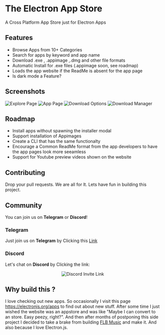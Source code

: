 
# The Electron App Store

A Cross Platform App Store just for Electron Apps


## Features
- Browse Apps from 10+  Categories
- Search for apps by keyword and app name
- Download .exe , .appimage ,.dmg and other file formats
- Automatic Install for .exe files (.appimage soon, see roadmap)
- Loads the app website if the ReadMe is absent for the app page 
- Is dark mode a Feature?

  
## Screenshots
![Explore Page](https://github.com/Patrick-web/electron-app-store/blob/main/screenshots/Explore.png?raw=true)
![App Page](https://github.com/Patrick-web/electron-app-store/blob/main/screenshots/app.png?raw=true)
![Download Options](https://github.com/Patrick-web/electron-app-store/blob/main/screenshots/modal.png?raw=true)
![Download Manager](https://github.com/Patrick-web/electron-app-store/blob/main/screenshots/dl.png?raw=true)

## Roadmap
- Install apps without spawning the installer modal
- Support installation of Appimages
- Create a CLI that has the same functionalty
- Encourage a Common ReadMe format from the app developers to have the app pages look more seeamless
- Support for Youtube preview videos shown on the website

## Contributing

Drop your pull requests. We are all for It. Lets have fun in building this project. 

## Community
You can join us on **Telegram** or **Discord**!

### Telegram
Just join us on **Telegram** by Clicking this [Link](https://t.me/joinchat/nQ4nckbe-dM3ZDVk)

### Discord
Let's chat on **Discord** by Clicking the link:

<p align="center">
  <img src="https://invidget.switchblade.xyz/KTpDVBQcFq" alt="Discord Invite Link" title="Dicord Invite"/>
</p>

## Why build this ?
I love checking out new apps. So occasionally I visit  this page https://electronjs.org/apps to find out about new stuff.
After some time I just wished the website was an appstore and was like "Maybe I can convert to an store. Easy peezy, right?".
And then after months of postponing this side project I decided to take a brake from building [FLB Music](https://github.com/Patrick-web/FLB-Music-Player-Official) and make it. And also because I love Electron.js.
